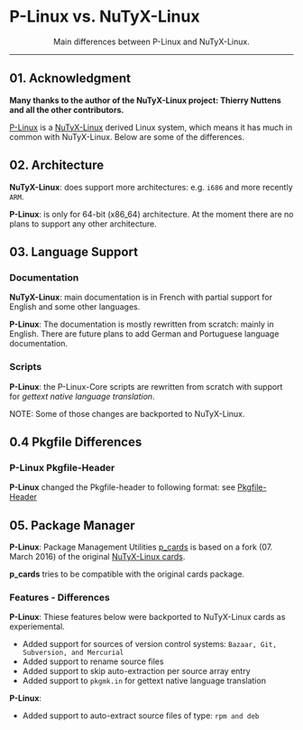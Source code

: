 # P-Linux vs. NuTyX-Linux

<p align="center">Main differences between P-Linux and NuTyX-Linux.</p>


---


## 01. Acknowledgment

**Many thanks to the author of the NuTyX-Linux project: Thierry Nuttens and all the other contributors.**

[P-Linux](https://github.com/P-Linux) is a [NuTyX-Linux](https://github.com/NuTyX) derived Linux system,
which means it has much in common with NuTyX-Linux. Below are some of the differences.


## 02. Architecture

**NuTyX-Linux**: does support more architectures: e.g. `i686` and more recently `ARM`.

**P-Linux**: is only for 64-bit (x86_64) architecture. At the moment there are no plans to support any other 
architecture.


## 03. Language Support

### Documentation

**NuTyX-Linux**: main documentation is in French with partial support for English and some other languages.

**P-Linux**: The documentation is mostly rewritten from scratch: mainly in English. 
There are future plans to add German and Portuguese language documentation.


### Scripts

**P-Linux**: the P-Linux-Core scripts are rewritten from scratch with support for *gettext native language translation*.

NOTE: Some of those changes are backported to NuTyX-Linux.


## 0.4 Pkgfile Differences

### P-Linux Pkgfile-Header

**P-Linux** changed the Pkgfile-header to following format:
see [Pkgfile-Header](../user_guide/01_pkgfile.md#pkgfile-header)


## 05. Package Manager

**P-Linux**: Package Management Utilities [p_cards](https://github.com/P-Linux/p_cards/) is based on a fork 
(07. March 2016) of the original [NuTyX-Linux cards](https://github.com/NuTyX/cards).

**p_cards** tries to be compatible with the original cards package.


### Features - Differences

**P-Linux**: Thiese features  below were backported to NuTyX-Linux cards as experiemental.

* Added support for sources of version control systems: `Bazaar, Git, Subversion, and Mercurial`
* Added support to rename source files
* Added support to skip auto-extraction per source array entry
* Added support to `pkgmk.in` for gettext native language translation


**P-Linux**: 

* Added support to auto-extract source files of type: `rpm and deb`






